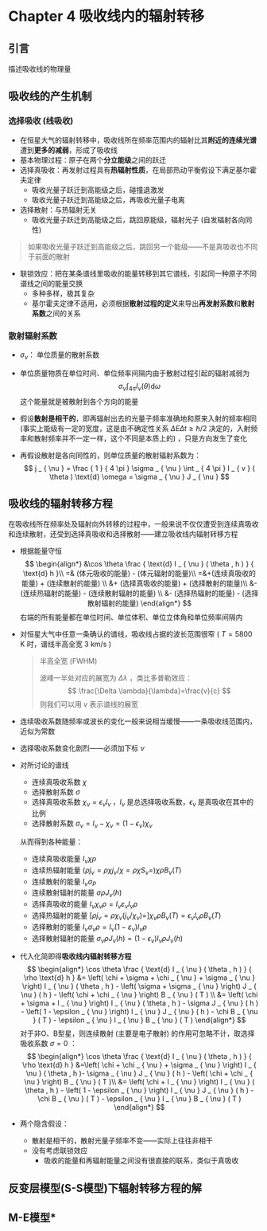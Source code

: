 # Chapter 4 吸收线内的辐射转移



## 引言

描述吸收线的物理量



## 吸收线的产生机制

### 选择吸收 (线吸收)

- 在恒星大气的辐射转移中，吸收线所在频率范围内的辐射比其**附近的连续光谱**遭到**更多的减弱**，形成了吸收线
- 基本物理过程：原子在两个**分立能级**之间的跃迁
- 选择真吸收：再发射过程具有**热辐射性质**，在局部热动平衡假设下满足基尔霍夫定律
  - 吸收光量子跃迁到高能级之后，碰撞退激发
  - 吸收光量子跃迁到高能级之后，再吸收光量子电离
- 选择散射：与热辐射无关
  - 吸收光量子跃迁到高能级之后，跳回原能级，辐射光子 (自发辐射各向同性)

> 如果吸收光量子跃迁到高能级之后，跳回另一个能级——不是真吸收也不同于前面的散射

- 联锁效应：把在某条谱线里吸收的能量转移到其它谱线，引起同一种原子不同谱线之间的能量交换
  - 多种多样，极其复杂
  - 基尔霍夫定律不适用，必须根据**散射过程的定义**来导出**再发射系数**和**散射系数**之间的关系



### 散射辐射系数

- $\sigma_\nu$： 单位质量的散射系数

- 单位质量物质在单位时间、单位频率间隔内由于散射过程引起的辐射减弱为
  $$
  \sigma_\nu\int_{4\pi}I_\nu(\theta)\text{d}\omega
  $$
  这个能量就是被散射到各个方向的能量

- 假设**散射是相干的**，即再辐射出去的光量子频率准确地和原来入射的频率相同 (事实上能级有一定的宽度，这是由不确定性关系 $\Delta E\Delta t\ge\hbar/2$ 决定的，入射频率和散射频率并不一定一样，这个不同是本质上的) ，只是方向发生了变化

- 再假设散射是各向同性的，则单位质量的散射辐射系数为：
  $$
  j _ { \nu } = \frac { 1 } { 4 \pi } \sigma _ { \nu } \int _ { 4 \pi } I _ { v } ( \theta ) \text{d} \omega = \sigma _ { \nu } J _ { \nu }
  $$







## 吸收线的辐射转移方程

在吸收线所在频率处及辐射向外转移的过程中，一般来说不仅仅遭受到连续真吸收和连续散射，还受到选择真吸收和选择散射——建立吸收线内辐射转移方程

- 根据能量守恒
  $$
  \begin{align*}
  &\cos \theta \frac { \text{d} I _ { \nu } ( \theta , h ) } { \text{d} h }\\
  =& (体元吸收的能量) - (体元辐射的能量)\\
  =&+(连续真吸收的能量) + (连续散射的能量) \\
  &+ (选择真吸收的能量) + (选择散射的能量)\\
  &-(连续热辐射的能量) - (连续散射辐射的能量) \\
  &- (选择热辐射的能量) - (选择散射辐射的能量)
  \end{align*}
  $$
  右端的所有能量都在单位时间、单位体积、单位立体角和单位频率间隔内

- 对恒星大气中任意一条确认的谱线，吸收线占据的波长范围很窄 ( $T=5800$ K 时，谱线半高全宽 $3$ km/s )

  > 半高全宽 (FWHM) 
  >
  > 波峰一半处对应的展宽为 $\Delta \lambda$ ，类比多普勒效应：
  > $$
  > \frac{\Delta \lambda}{\lambda}=\frac{v}{c}
  > $$
  > 则我们可以用 $v$ 表示谱线的展宽

- 连续吸收系数随频率或波长的变化一般来说相当缓慢——一条吸收线范围内，近似为常数

- 选择吸收系数变化剧烈——必须加下标 $\nu$ 

- 对所讨论的谱线

  - 连续真吸收系数 $\chi$
  - 选择散射系数 $\sigma$
  - 选择真吸收系数 $\chi_\nu=\epsilon_\nu l_\nu$ ，$l_\nu$ 是总选择吸收系数，$\epsilon_\nu$ 是真吸收在其中的比例
  - 选择散射系数 $\sigma_\nu=l_\nu-\chi_\nu=(1-\epsilon_\nu)\chi_\nu$

  从而得到各种能量：

  - 连续真吸收能量 $I _ { \nu } \chi \rho$
  - 连续热辐射能量 $\left( \rho j _ { \nu } = \rho \chi j _ { \nu } / \chi = \rho \chi S _ { \nu} = \right) \chi \rho B _ { \nu} ( T )$
  - 连续散射的能量 $I _ { \nu } \sigma _ { P }$
  - 连续散射辐射的能量 $\sigma \rho J _ { \nu } ( h )$
  - 选择真吸收的能量 $I _ { \nu } \chi _ { \nu } \rho = I _ { \nu} \varepsilon _ { \nu} l _ { \nu} \rho$
  - 选择热辐射的能量 $\left[ \rho j _ { \nu } = \rho \chi _ { \nu} \left( j _ { \nu} / \chi _ { \nu } \right) = \right] \chi _ { \nu } \rho B _ { \nu } ( T ) = \epsilon _ { v } l _ { \nu } \rho B _ { \nu } ( T )$
  - 选择散射的能量 $I _ { \nu } \sigma _ { \nu } \rho = I _ { \nu } \left( 1 - \varepsilon _ { \nu } \right) l _ { \nu } \rho$
  - 选择散射辐射的能量 $\sigma _ { \nu } \rho J _ { \nu } ( h ) = \left( 1 - \epsilon _ { \nu } \right) l _ { \nu } \rho J _ { \nu} ( h )$

- 代入化简即得**吸收线内辐射转移方程**
  $$
  \begin{align*}
  \cos \theta \frac { \text{d} I _ { \nu } ( \theta , h ) } { \rho \text{d} h } &= \left( \chi + \sigma + \chi _ { \nu } + \sigma _ { \nu } \right) I _ { \nu } ( \theta , h )   - \left( \sigma + \sigma _ { \nu } \right) J _ { \nu } ( h ) - \left( \chi + \chi _ { \nu } \right) B _ { \nu } ( T ) \\
  &= \left( \chi + \sigma + l _ { \nu } \right) I _ { \nu } ( \theta , h ) - \sigma J _ { \nu } ( h ) - \left( 1 - \epsilon _ { \nu } \right) l _ { \nu } J _ { \nu } ( h ) - \chi B _ { \nu } ( T ) - \epsilon _ { \nu } l _ { \nu } B _ { \nu } ( T )
  \end{align*}
  $$
  对于非O、B型星，则连续散射 (主要是电子散射) 的作用可忽略不计，取选择吸收系数 $\sigma=0$ ：
  $$
  \begin{align*}
  \cos \theta \frac { \text{d} I _ { \nu } ( \theta , h ) } { \rho \text{d} h } &=\left( \chi + \chi _ { \nu } + \sigma _ { \nu } \right) I _ { \nu } ( \theta , h )- \sigma _ { \nu } J _ { \nu } ( h ) - \left( \chi + \chi _ { \nu } \right) B _ { \nu } ( T )\\
  &= \left( \chi + l _ { \nu } \right) I _ { \nu } ( \theta , h ) -  \left( 1 - \epsilon _ { \nu } \right) l _ { \nu } J _ { \nu } ( h ) - \chi B _ { \nu } ( T ) - \epsilon _ { \nu } l _ { \nu } B _ { \nu } ( T )
  \end{align*}
  $$

- 两个隐含假设：

  - 散射是相干的，散射光量子频率不变——实际上往往非相干
  - 没有考虑联锁效应
    - 吸收的能量和再辐射能量之间没有很直接的联系，类似于真吸收



## 反变层模型(S-S模型)下辐射转移方程的解



## M-E模型*